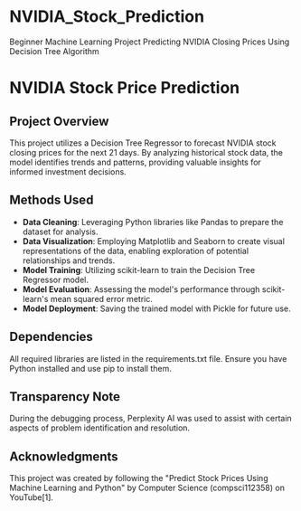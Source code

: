 # NVIDIA_Stock_Prediction
Beginner Machine Learning Project Predicting NVIDIA Closing Prices Using Decision Tree Algorithm

# NVIDIA Stock Price Prediction

## Project Overview

This project utilizes a Decision Tree Regressor to forecast NVIDIA stock closing prices for the next 21 days. By analyzing historical stock data, the model identifies trends and patterns, providing valuable insights for informed investment decisions.

## Methods Used

- **Data Cleaning**: Leveraging Python libraries like Pandas to prepare the dataset for analysis.
- **Data Visualization**: Employing Matplotlib and Seaborn to create visual representations of the data, enabling exploration of potential relationships and trends.
- **Model Training**: Utilizing scikit-learn to train the Decision Tree Regressor model.
- **Model Evaluation**: Assessing the model's performance through scikit-learn's mean squared error metric.
- **Model Deployment**: Saving the trained model with Pickle for future use.

## Dependencies
All required libraries are listed in the requirements.txt file. Ensure you have Python installed and use pip to install them. 

## Transparency Note
During the debugging process, Perplexity AI was used to assist with certain aspects of problem identification and resolution.

## Acknowledgments
This project was created by following the "Predict Stock Prices Using Machine Learning and Python" by Computer Science (compsci112358) on YouTube[1].
